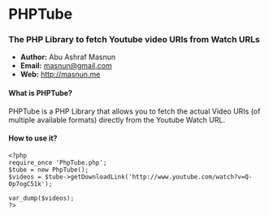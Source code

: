 # PHPTube #
### The PHP Library to fetch Youtube video URIs from Watch URLs ###

- **Author:** Abu Ashraf Masnun
- **Email:** masnun@gmail.com
- **Web:** http://masnun.me

#### What is PHPTube? ####
PHPTube is a PHP Library that allows you to fetch the actual Video URIs (of multiple available formats) directly from the Youtube Watch URL.

#### How to use it? ####

    <?php
    require_once 'PhpTube.php';
    $tube = new PhpTube();
    $videos = $tube->getDownloadLink('http://www.youtube.com/watch?v=Q-0p7ogC51k');

    var_dump($videos);
    ?>

